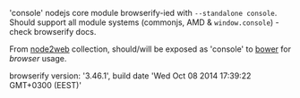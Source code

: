'console' nodejs core module browserify-ied with `--standalone console`. Should support all module systems (commonjs, AMD & `window.console`) - check browserify docs.

From [node2web](http://github.com/anodynos/node2web) collection,
should/will be exposed as 'console' to [bower](http://bower.io) for *browser* usage.

browserify version: '3.46.1', build date 'Wed Oct 08 2014 17:39:22 GMT+0300 (EEST)'